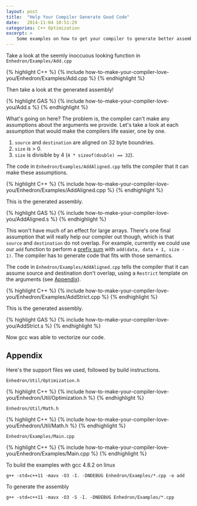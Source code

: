```yaml
---
layout: post
title:  "Help Your Compiler Generate Good Code"
date:   2014-11-04 10:51:29
categories: C++ Optimization
excerpt: >
    Some examples on how to get your compiler to generate better assembly.
---
```


Take a look at the seemly inoccuous looking function in `Enhedron/Examples/Add.cpp`

{% highlight C++ %}
{% include how-to-make-your-compiler-love-you/Enhedron/Examples/Add.cpp %}
{% endhighlight %}

Then take a look at the generated assembly!

{% highlight GAS %}
{% include how-to-make-your-compiler-love-you/Add.s %}
{% endhighlight %}

What's going on here? The problem is, the compiler can't make any assumptions about the arguments we provide. Let's take a look at each assumption that would make the compilers life easier, one by one.

1. `source` and `destination` are aligned on 32 byte boundries.
2. `size` is > 0.
3. `size` is divisible by 4 (`4 * sizeof(double) == 32`).

The code in `Enhedron/Examples/AddAligned.cpp` tells the compiler that it can make these assumptions.

{% highlight C++ %}
{% include how-to-make-your-compiler-love-you/Enhedron/Examples/AddAligned.cpp %}
{% endhighlight %}

This is the generated assembly.

{% highlight GAS %}
{% include how-to-make-your-compiler-love-you/AddAligned.s %}
{% endhighlight %}

This won't have much of an effect for large arrays. There's one final assumption that will really help our compiler out though, which is that `source` and `destination` do not overlap. For example, currently we could use our `add` function to perform a [prefix sum](http://en.wikipedia.org/wiki/Prefix_sum) with `add(data, data + 1, size - 1)`. The compiler has to generate code that fits with those semantics.

The code in `Enhedron/Examples/AddAligned.cpp` tells the compiler that it can assume source and destination don't overlap, using a `Restrict` template on the arguments (see [Appendix](#Appendix)).

{% highlight C++ %}
{% include how-to-make-your-compiler-love-you/Enhedron/Examples/AddStrict.cpp %}
{% endhighlight %}

This is the generated assembly.

{% highlight GAS %}
{% include how-to-make-your-compiler-love-you/AddStrict.s %}
{% endhighlight %}

Now gcc was able to vectorize our code.

## <a name="Appendix"></a>Appendix ##

Here's the support files we used, followed by build instructions.

`Enhedron/Util/Optimization.h`

{% highlight C++ %}
{% include how-to-make-your-compiler-love-you/Enhedron/Util/Optimization.h %}
{% endhighlight %}

`Enhedron/Util/Math.h`

{% highlight C++ %}
{% include how-to-make-your-compiler-love-you/Enhedron/Util/Math.h %}
{% endhighlight %}

`Enhedron/Examples/Main.cpp`

{% highlight C++ %}
{% include how-to-make-your-compiler-love-you/Enhedron/Examples/Main.cpp %}
{% endhighlight %}


To build the examples with gcc 4.8.2 on linux

    g++ -std=c++11 -mavx -O3 -I. -DNDEBUG Enhedron/Examples/*.cpp -o add

To generate the assembly

    g++ -std=c++11 -mavx -O3 -S -I. -DNDEBUG Enhedron/Examples/*.cpp

